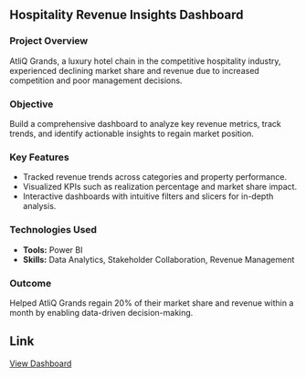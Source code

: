 ##  Hospitality Revenue Insights Dashboard

### Project Overview
AtliQ Grands, a luxury hotel chain in the competitive hospitality industry, experienced declining market share and revenue due to increased competition and poor management decisions.

### Objective
Build a comprehensive dashboard to analyze key revenue metrics, track trends, and identify actionable insights to regain market position.

### Key Features
- Tracked revenue trends across categories and property performance.
- Visualized KPIs such as realization percentage and market share impact.
- Interactive dashboards with intuitive filters and slicers for in-depth analysis.

### Technologies Used
- **Tools:** Power BI
- **Skills:** Data Analytics, Stakeholder Collaboration, Revenue Management

### Outcome
Helped AtliQ Grands regain 20% of their market share and revenue within a month by enabling data-driven decision-making.

## Link
[View Dashboard](https://project.novypro.com/FCFjsA)

